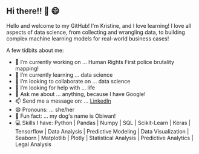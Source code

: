## Hi there!! 👋 😄

Hello and welcome to my GitHub! I'm Kristine, and I love learning! I love all aspects of data science, from collecting and wrangling data, to building complex machine learning models for real-world business cases!

A few tidbits about me:

- 🔭 I’m currently working on ... Human Rights First police brutality mapping!
- 🌱 I’m currently learning ... data science
- 👯 I’m looking to collaborate on ... data science
- 🤔 I’m looking for help with ... life
- 💬 Ask me about ... anything, because I have Google!
- 📫 Send me a message on: ... [LinkedIn](https://www.linkedin.com/in/kristine-w-lambdads/)
- 😄 Pronouns: ... she/her
- 🐶 Fun fact: ... my dog's name is Obiwan!
- 💻 Skills I have: Python | Pandas | Numpy | SQL | Scikit-Learn | Keras | Tensorflow | Data Analysis | Predictive Modeling | Data Visualization | Seaborn | Matplotlib | Plotly | Statistical Analysis | Predictive Analytics | Legal Analysis
